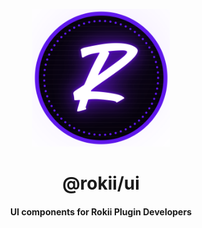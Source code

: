 <p align="center">
    <img width="220" src="https://raw.githubusercontent.com/RokiiApp/developers/main/assets/icon.svg" />
</p>

<h1 align="center">@rokii/ui</h1>
<h4 align="center">UI components for Rokii Plugin Developers</h4>
